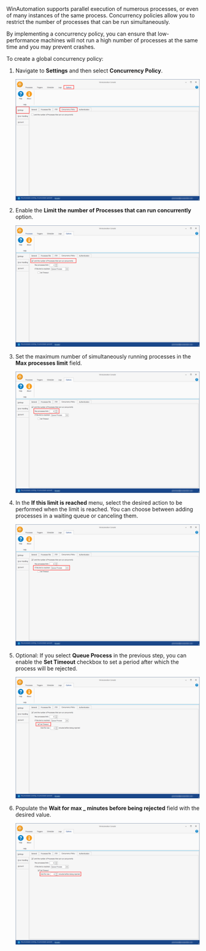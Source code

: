 WinAutomation supports parallel execution of numerous processes, or even of many instances of the same process. Concurrency policies allow you to restrict the number of processes that can be run simultaneously. 

By implementing a concurrency policy, you can ensure that low-performance machines will not run a high number of processes at the same time and you may prevent crashes.

To create a global concurrency policy:

1.	Navigate to **Settings** and then select **Concurrency Policy**.

    ![The Concurrency Policy tab.](..\media\concurrency-policy-tab-settings-options.png)

1.	Enable the **Limit the number of Processes that can run concurrently** option. 

    ![A check box that limits the number of processes running concurrently.](..\media\limit-processes-concurrency-policy-tab.png)

1.	Set the maximum number of simultaneously running processes in the **Max processes limit** field. 

    ![A field that sets the max number of processes that can run concurrently.](..\media\max-processes-concurrency-policy-tab.png)

1.	In the **If this limit is reached** menu, select the desired action to be performed when the limit is reached. You can choose between adding processes in a waiting queue or canceling them.

    ![A dropdown menu that sets what happens when the limit is reached.](..\media\if-limit-is-reached-concurrency-policy-tab.png)

1.	Optional: If you select **Queue Process** in the previous step, you can enable the **Set Timeout** checkbox to set a period after which the process will be rejected.

    ![A checkbox that enables a timeout for the processes in the queue.](..\media\timeout-concurrency-policy-tab.png)

1.	Populate the **Wait for max _ minutes before being rejected** field with the desired value. 

    ![A field that determines how many minutes a process stays in the queue before being rejected.](..\media\minutes-before-reject-concurrency-policy-tab.png)
